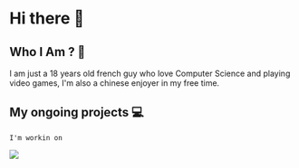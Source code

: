 # Hi there 👋

## Who I Am ? 🤔
  I am just a 18 years old french guy who love Computer Science and playing video games, 
  I'm also a chinese enjoyer in my free time.

## My ongoing projects 💻
    I'm workin on 


<img src="https://www.google.com/imgres?imgurl=https%3A%2F%2Fcommunity.jeedom.com%2Fuploads%2Fdefault%2Foriginal%2F3X%2F7%2F2%2F723808a6e1d834f28975fddaf69d93ca5deae449.jpeg&tbnid=D_VWEdRQKaGlFM&vet=12ahUKEwj5ouOjs6yAAxXSsCcCHaYfAs0QMygEegQIARA7..i&imgrefurl=https%3A%2F%2Fcommunity.jeedom.com%2Ft%2Fnouveau-produit-gateway-zigbee-sonff%2F24949&docid=1H5msZnr5eDPxM&w=515&h=299&q=sdfgjio&ved=2ahUKEwj5ouOjs6yAAxXSsCcCHaYfAs0QMygEegQIARA7">
